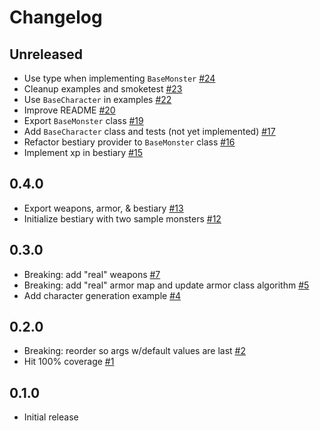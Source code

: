 # Changelog

## Unreleased
- Use type when implementing `BaseMonster` [#24](https://github.com/jeromecovington/sysref-base/pull/24)
- Cleanup examples and smoketest [#23](https://github.com/jeromecovington/sysref-base/pull/23)
- Use `BaseCharacter` in examples [#22](https://github.com/jeromecovington/sysref-base/pull/22)
- Improve README [#20](https://github.com/jeromecovington/sysref-base/pull/20)
- Export `BaseMonster` class [#19](https://github.com/jeromecovington/sysref-base/pull/19)
- Add `BaseCharacter` class and tests (not yet implemented) [#17](https://github.com/jeromecovington/sysref-base/pull/17)
- Refactor bestiary provider to `BaseMonster` class [#16](https://github.com/jeromecovington/sysref-base/pull/16)
- Implement xp in bestiary [#15](https://github.com/jeromecovington/sysref-base/pull/15)

## 0.4.0
- Export weapons, armor, & bestiary [#13](https://github.com/jeromecovington/sysref-base/pull/13)
- Initialize bestiary with two sample monsters [#12](https://github.com/jeromecovington/sysref-base/pull/12)

## 0.3.0
- Breaking: add "real" weapons [#7](https://github.com/jeromecovington/sysref-base/pull/7)
- Breaking: add "real" armor map and update armor class algorithm [#5](https://github.com/jeromecovington/sysref-base/pull/5)
- Add character generation example [#4](https://github.com/jeromecovington/sysref-base/pull/4)

## 0.2.0
- Breaking: reorder so args w/default values are last [#2](https://github.com/jeromecovington/sysref-base/pull/2)
- Hit 100% coverage [#1](https://github.com/jeromecovington/sysref-base/pull/1)

## 0.1.0
- Initial release
